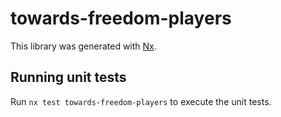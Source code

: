 # towards-freedom-players

This library was generated with [Nx](https://nx.dev).

## Running unit tests

Run `nx test towards-freedom-players` to execute the unit tests.
